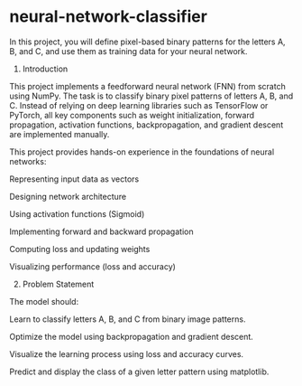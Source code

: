 # neural-network-classifier
In this project, you will define pixel-based binary patterns for the letters A, B, and C, and use them as training data for your neural network. 
1. Introduction

This project implements a feedforward neural network (FNN) from scratch using NumPy. The task is to classify binary pixel patterns of letters A, B, and C. Instead of relying on deep learning libraries such as TensorFlow or PyTorch, all key components such as weight initialization, forward propagation, activation functions, backpropagation, and gradient descent are implemented manually.

This project provides hands-on experience in the foundations of neural networks:

Representing input data as vectors

Designing network architecture

Using activation functions (Sigmoid)

Implementing forward and backward propagation

Computing loss and updating weights

Visualizing performance (loss and accuracy)

2. Problem Statement

The model should:

Learn to classify letters A, B, and C from binary image patterns.

Optimize the model using backpropagation and gradient descent.

Visualize the learning process using loss and accuracy curves.

Predict and display the class of a given letter pattern using matplotlib.

